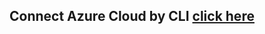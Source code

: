## Connect Azure Cloud by CLI [click here](https://github.com/e2eSolutionArchitect/terraform/blob/main/docs/install-azure-cli.md)
